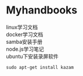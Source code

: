 # Myhandbooks 
linux学习文档  
docker学习文档  
samba安装手册  
node.js学习笔记  
ubuntu下安装录屏软件
```shell
sudo apt-get install kazam
```
